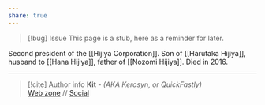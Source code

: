 ```yaml
---
share: true
---
```

> [!bug] Issue
> This page is a stub, here as a reminder for later.

Second president of the [[Hijiya Corporation]]. Son of [[Harutaka Hijiya]], husband to [[Hana Hijiya]], father of [[Nozomi Hijiya]]. Died in 2016.

-----
> [!cite] Author info
> **Kit** - *(AKA Kerosyn, or QuickFastly)*\
> [Web zone](https://kerosyn.link) // [Social](https://m.tripulse.link/@kit)